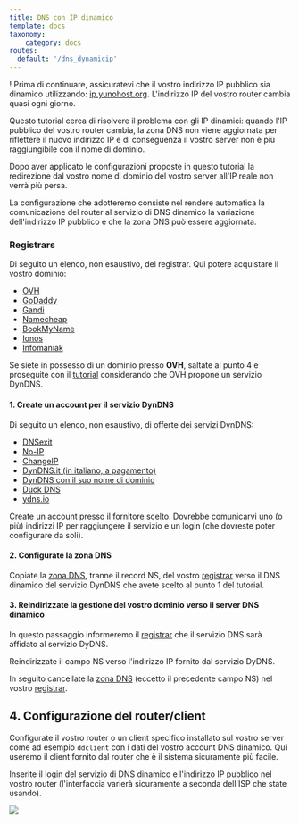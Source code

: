 ```yaml
---
title: DNS con IP dinamico
template: docs
taxonomy:
    category: docs
routes:
  default: '/dns_dynamicip'
---
```


! Prima di continuare, assicuratevi che il vostro indirizzo IP pubblico sia dinamico utilizzando: [ip.yunohost.org](http://ip.yunohost.org/). L'indirizzo IP del vostro router cambia quasi ogni giorno.

Questo tutorial cerca di risolvere il problema con gli IP dinamici: quando l'IP pubblico del vostro router cambia, la zona DNS non viene aggiornata per riflettere il nuovo indirizzo IP e di conseguenza il vostro server non è più raggiungibile con il nome di dominio. 

Dopo aver applicato le configurazioni proposte in questo tutorial la redirezione dal vostro nome di dominio del vostro server all'IP reale non verrà più persa.

La configurazione che adotteremo consiste nel rendere automatica la comunicazione del router al servizio di DNS dinamico la variazione dell'indirizzo IP pubblico e che la zona DNS può essere aggiornata.

### Registrars

Di seguito un elenco, non esaustivo, dei registrar. Qui potere acquistare il vostro dominio:
* [OVH](http://ovh.com/)
* [GoDaddy](https://godaddy.com)
* [Gandi](http://gandi.net)
* [Namecheap](https://www.namecheap.com)
* [BookMyName](https://www.bookmyname.com)
* [Ionos](https://ionos.com)
* [Infomaniak](https://infomaniak.com)

Se siete in possesso di un dominio presso **OVH**, saltate al punto 4 e proseguite con il [tutorial](/OVH) considerando che OVH propone un servizio DynDNS.

#### 1. Create un account per il servizio DynDNS
Di seguito un elenco, non esaustivo, di offerte dei servizi DynDNS:
* [DNSexit](https://www.dnsexit.com/Direct.sv?cmd=dynDns)
* [No-IP](https://www.noip.com/remote-access)
* [ChangeIP](https://changeip.com/)
* [DynDNS.it (in italiano, a pagamento)](https://dyndns.it/)
* [DynDNS con il suo nome di dominio](https://github.com/opi/DynDNS-with-HE.NET)
* [Duck DNS](https://www.duckdns.org/)
* [ydns.io](https://ydns.io/)

Create un account presso il fornitore scelto. Dovrebbe comunicarvi uno (o più) indirizzi IP per raggiungere il servizio e un login (che dovreste poter configurare da soli). 

#### 2. Configurate la zona DNS
Copiate la [zona DNS](/dns_config), tranne il record NS, del vostro [registrar](#registrar) verso il DNS dinamico del servizio DynDNS che avete scelto al punto 1 del tutorial.

#### 3. Reindirizzate la gestione del vostro dominio verso il server DNS dinamico
In questo passaggio informeremo il [registrar](#registrar) che il servizio DNS sarà affidato al servizio DyDNS.

Reindirizzate il campo NS verso l'indirizzo IP fornito dal servizio DyDNS.

In seguito cancellate la [zona DNS](/dns_config) (eccetto il precedente campo NS) nel vostro [registrar](#registrar).

## 4. Configurazione del router/client
Configurate il vostro router o un client specifico installato sul vostro server come ad esempio `ddclient` con i dati del vostro account DNS dinamico.
Qui useremo il client fornito dal router che è il sistema sicuramente più facile.

Inserite il login del servizio di DNS dinamico e l'indirizzo IP pubblico nel vostro router (l'interfaccia varierà sicuramente a seconda dell'ISP che state usando). 

![](image://dns_dynamic-ip_box_conf.png?resize=600)



















